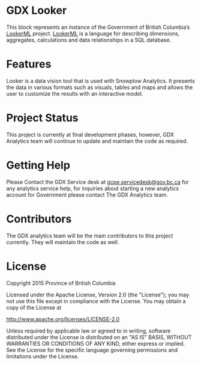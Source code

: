 # GDX Looker

This block represents an instance of the Government of British Columbia’s [LookerML](https://docs.looker.com/data-modeling/learning-lookml/what-is-lookml) project. [LookerML](https://docs.looker.com/data-modeling/learning-lookml/what-is-lookml) is a language for describing dimensions, aggregates, calculations and data relationships in a SQL database.

# Features

Looker is a data vision tool that is used with Snowplow Analytics. It presents the data in various formats such as visuals, tables and maps and allows the user to customize the results with an interactive model.

# Project Status

This project is currently at final development phases, however, GDX Analytics team will continue to update and maintain the code as required.

# Getting Help

Please Contact the GDX Service desk at gcpe.servicedesk@gov.bc.ca for any analytics service help, for inquiries about starting a new analytics account for Government please contact The GDX Analytics team.

# Contributors

The GDX analytics team will be the main contributors to this project currently. They will maintain the code as well.

# License

Copyright 2015 Province of British Columbia

Licensed under the Apache License, Version 2.0 (the "License");
you may not use this file except in compliance with the License.
You may obtain a copy of the License at

   http://www.apache.org/licenses/LICENSE-2.0

Unless required by applicable law or agreed to in writing, software
distributed under the License is distributed on an "AS IS" BASIS,
WITHOUT WARRANTIES OR CONDITIONS OF ANY KIND, either express or implied.
See the License for the specific language governing permissions and limitations under the License.
